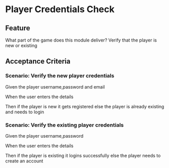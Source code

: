 # Player Credentials Check

## Feature

What part of the game does this module deliver?
Verify that the player is new or existing

## Acceptance Criteria

### Scenario: Verify the new player credentials

  Given the player username,password and email

  When the user enters the details

  Then if the player is new it gets registered
  else the player is already existing and needs to login

### Scenario: Verify the existing player credentials

  Given the player username,password

  When the user enters the details

  Then if the player is existing it logins successfully
  else the player needs to create an account
